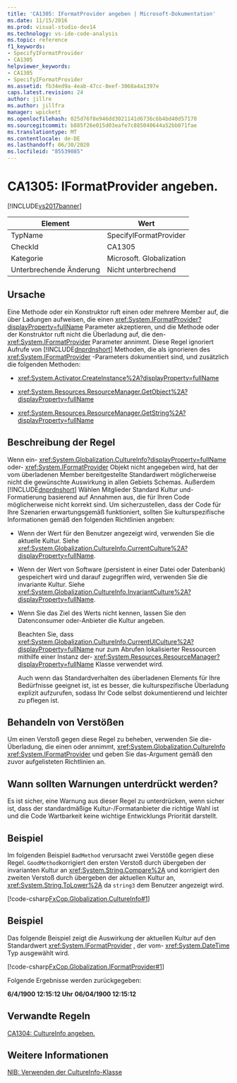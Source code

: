```yaml
---
title: 'CA1305: IFormatProvider angeben | Microsoft-Dokumentation'
ms.date: 11/15/2016
ms.prod: visual-studio-dev14
ms.technology: vs-ide-code-analysis
ms.topic: reference
f1_keywords:
- SpecifyIFormatProvider
- CA1305
helpviewer_keywords:
- CA1305
- SpecifyIFormatProvider
ms.assetid: fb34ed9a-4eab-47cc-8eef-3068a4a1397e
caps.latest.revision: 24
author: jillre
ms.author: jillfra
manager: wpickett
ms.openlocfilehash: 025d76f8e946dd3021141d6736c6b4bd40d57170
ms.sourcegitcommit: b885f26e015d03eafe7c885040644a52bb071fae
ms.translationtype: MT
ms.contentlocale: de-DE
ms.lasthandoff: 06/30/2020
ms.locfileid: "85539085"
---
```

# <a name="ca1305-specify-iformatprovider"></a>CA1305: IFormatProvider angeben.
[!INCLUDE[vs2017banner](../includes/vs2017banner.md)]

|Element|Wert|
|-|-|
|TypName|SpecifyIFormatProvider|
|CheckId|CA1305|
|Kategorie|Microsoft. Globalization|
|Unterbrechende Änderung|Nicht unterbrechend|

## <a name="cause"></a>Ursache
 Eine Methode oder ein Konstruktor ruft einen oder mehrere Member auf, die über Ladungen aufweisen, die einen <xref:System.IFormatProvider?displayProperty=fullName> Parameter akzeptieren, und die Methode oder der Konstruktor ruft nicht die Überladung auf, die den- <xref:System.IFormatProvider> Parameter annimmt. Diese Regel ignoriert Aufrufe von [!INCLUDE[dnprdnshort](../includes/dnprdnshort-md.md)] Methoden, die als ignorieren des <xref:System.IFormatProvider> -Parameters dokumentiert sind, und zusätzlich die folgenden Methoden:

- <xref:System.Activator.CreateInstance%2A?displayProperty=fullName>

- <xref:System.Resources.ResourceManager.GetObject%2A?displayProperty=fullName>

- <xref:System.Resources.ResourceManager.GetString%2A?displayProperty=fullName>

## <a name="rule-description"></a>Beschreibung der Regel
 Wenn ein- <xref:System.Globalization.CultureInfo?displayProperty=fullName> oder- <xref:System.IFormatProvider> Objekt nicht angegeben wird, hat der vom überladenen Member bereitgestellte Standardwert möglicherweise nicht die gewünschte Auswirkung in allen Gebiets Schemas. Außerdem [!INCLUDE[dnprdnshort](../includes/dnprdnshort-md.md)] Wählen Mitglieder Standard Kultur und-Formatierung basierend auf Annahmen aus, die für Ihren Code möglicherweise nicht korrekt sind. Um sicherzustellen, dass der Code für Ihre Szenarien erwartungsgemäß funktioniert, sollten Sie kulturspezifische Informationen gemäß den folgenden Richtlinien angeben:

- Wenn der Wert für den Benutzer angezeigt wird, verwenden Sie die aktuelle Kultur. Siehe <xref:System.Globalization.CultureInfo.CurrentCulture%2A?displayProperty=fullName>.

- Wenn der Wert von Software (persistent in einer Datei oder Datenbank) gespeichert wird und darauf zugegriffen wird, verwenden Sie die invariante Kultur. Siehe <xref:System.Globalization.CultureInfo.InvariantCulture%2A?displayProperty=fullName>.

- Wenn Sie das Ziel des Werts nicht kennen, lassen Sie den Datenconsumer oder-Anbieter die Kultur angeben.

  Beachten Sie, dass <xref:System.Globalization.CultureInfo.CurrentUICulture%2A?displayProperty=fullName> nur zum Abrufen lokalisierter Ressourcen mithilfe einer Instanz der- <xref:System.Resources.ResourceManager?displayProperty=fullName> Klasse verwendet wird.

  Auch wenn das Standardverhalten des überladenen Elements für Ihre Bedürfnisse geeignet ist, ist es besser, die kulturspezifische Überladung explizit aufzurufen, sodass Ihr Code selbst dokumentierend und leichter zu pflegen ist.

## <a name="how-to-fix-violations"></a>Behandeln von Verstößen
 Um einen Verstoß gegen diese Regel zu beheben, verwenden Sie die-Überladung, die einen oder annimmt, <xref:System.Globalization.CultureInfo> <xref:System.IFormatProvider> und geben Sie das-Argument gemäß den zuvor aufgelisteten Richtlinien an.

## <a name="when-to-suppress-warnings"></a>Wann sollten Warnungen unterdrückt werden?
 Es ist sicher, eine Warnung aus dieser Regel zu unterdrücken, wenn sicher ist, dass der standardmäßige Kultur-/Formatanbieter die richtige Wahl ist und die Code Wartbarkeit keine wichtige Entwicklungs Priorität darstellt.

## <a name="example"></a>Beispiel
 Im folgenden Beispiel `BadMethod` verursacht zwei Verstöße gegen diese Regel. `GoodMethod`korrigiert den ersten Verstoß durch übergeben der invarianten Kultur an <xref:System.String.Compare%2A> und korrigiert den zweiten Verstoß durch übergeben der aktuellen Kultur an, <xref:System.String.ToLower%2A> da `string3` dem Benutzer angezeigt wird.

 [!code-csharp[FxCop.Globalization.CultureInfo#1](../snippets/csharp/VS_Snippets_CodeAnalysis/FxCop.Globalization.CultureInfo/cs/FxCop.Globalization.CultureInfo.cs#1)]

## <a name="example"></a>Beispiel
 Das folgende Beispiel zeigt die Auswirkung der aktuellen Kultur auf den Standardwert <xref:System.IFormatProvider> , der vom- <xref:System.DateTime> Typ ausgewählt wird.

 [!code-csharp[FxCop.Globalization.IFormatProvider#1](../snippets/csharp/VS_Snippets_CodeAnalysis/FxCop.Globalization.IFormatProvider/cs/FxCop.Globalization.IFormatProvider.cs#1)]

 Folgende Ergebnisse werden zurückgegeben:

 **6/4/1900 12:15:12 Uhr** 
 **06/04/1900 12:15:12**
## <a name="related-rules"></a>Verwandte Regeln
 [CA1304: CultureInfo angeben.](../code-quality/ca1304-specify-cultureinfo.md)

## <a name="see-also"></a>Weitere Informationen
 [NIB: Verwenden der CultureInfo-Klasse](https://msdn.microsoft.com/d4329e34-64c3-4d1e-8c73-5b0ee626ba7a)
